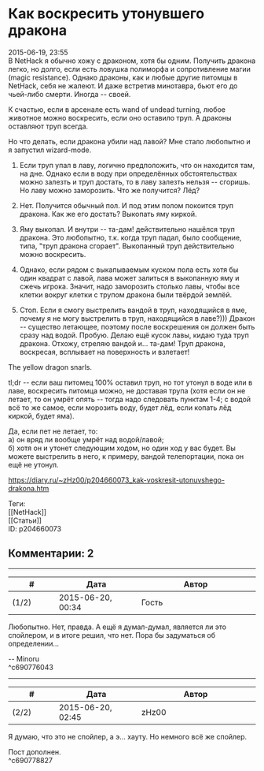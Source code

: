 Как воскресить утонувшего дракона
=================================

  
2015-06-19, 23:55  
 В NetHack я обычно хожу с драконом, хотя бы одним. Получить дракона легко, но долго, если есть ловушка полиморфа и сопротивление магии (magic resistance). Однако драконы, как и любые другие питомцы в NetHack, себя не жалеют. И даже встретив минотавра, бьют его до чьей-либо смерти. Иногда -- своей.   
   
 К счастью, если в арсенале есть wand of undead turning, любое животное можно воскресить, если оно оставило труп. А драконы оставляют труп всегда.   
   
 Но что делать, если дракона убили над лавой? Мне стало любопытно и я запустил wizard-mode.   
   
 1. Если труп упал в лаву, логично предположить, что он находится там, на дне. Однако если в воду при определённых обстоятельствах можно залезть и труп достать, то в лаву залезть нельзя -- сгоришь. Но лаву можно заморозить. Что же получится? Лёд?   
   
 2. Нет. Получится обычный пол. И под этим полом покоится труп дракона. Как же его достать? Выкопать яму киркой.   
   
 3. Яму выкопал. И внутри -- та-дам! действительно нашёлся труп дракона. Это любопытно, т.к. когда труп падал, было сообщение, типа, "труп дракона сгорает". Выкопанный труп действительно можно воскресить.   
   
 4. Однако, если рядом с выкапываемым куском пола есть хотя бы один квадрат с лавой, лава может залиться в выкопанную яму и сжечь игрока. Значит, надо заморозить столько лавы, чтобы все клетки вокруг клетки с трупом дракона были твёрдой землёй.   
   
 5. Стоп. Если я смогу выстрелить вандой в труп, находящийся в яме, почему я не могу выстрелить в труп, находящийся в лаве?))) Дракон -- существо летающее, поэтому после воскрешения он должен быть сразу над водой. Пробую. Делаю ещё кусок лавы, кидаю туда труп дракона. Отхожу, стреляю вандой и... та-дам! Труп дракона, воскресая, всплывает на поверхность и взлетает!   
   
 The yellow dragon snarls.   
   
 tl;dr -- если ваш питомец 100% оставил труп, но тот утонул в воде или в лаве, воскресить питомца можно, не доставая трупа (хотя если он не летает, то он умрёт опять -- тогда надо следовать пунктам 1-4; с водой всё то же самое, если морозить воду, будет лёд, если копать лёд киркой, будет яма).   
   
 Да, если пет не летает, то:   
 а) он вряд ли вообще умрёт над водой/лавой;   
 б) хотя он и утонет следующим ходом, но один ход у вас будет. Вы можете выстрелить в него, к примеру, вандой телепортации, пока он ещё не утонул.   
  
<https://diary.ru/~zHz00/p204660073_kak-voskresit-utonuvshego-drakona.htm>  
  
Теги:  
[[NetHack]]  
[[Статьи]]  
ID: p204660073  


Комментарии: 2
--------------

  


---



|         #         |              Дата              |                     Автор                     |           ID           |
| --- | --- | --- | --- |
| (1/2) | 2015-06-20, 00:34 | Гость | c690776043 |

  
 Любопытно. Нет, правда. А ещё я думал-думал, является ли это спойлером, и в итоге решил, что нет. Пора бы задуматься об определении…   
   
 -- Minoru   
 ^c690776043

---



|         #         |              Дата              |                     Автор                     |           ID           |
| --- | --- | --- | --- |
| (2/2) | 2015-06-20, 02:45 | zHz00 | c690778827 |

  
 Я думаю, что это не спойлер, а э... хауту. Но немного всё же спойлер.   
   
 Пост дополнен.   
 ^c690778827